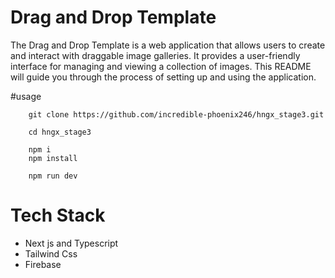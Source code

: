 # Drag and Drop Template



The Drag and Drop Template is a web application that allows users to create and interact with draggable image galleries. It provides a user-friendly interface for managing and viewing a collection of images. This README will guide you through the process of setting up and using the application.


#usage

```
    git clone https://github.com/incredible-phoenix246/hngx_stage3.git

    cd hngx_stage3

    npm i 
    npm install

    npm run dev
```


# Tech Stack
-  Next js and Typescript
-  Tailwind Css
-  Firebase    
